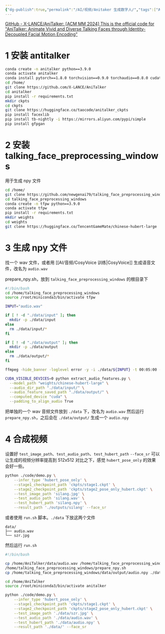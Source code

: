 ```yaml
---
{"dg-publish":true,"permalink":"/AI/视频/Anitaker 生成数字人/","tags":["AI","数字人"]}
---
```



[GitHub - X-LANCE/AniTalker: \[ACM MM 2024\] This is the official code for "AniTalker: Animate Vivid and Diverse Talking Faces through Identity-Decoupled Facial Motion Encoding"](https://github.com/X-LANCE/AniTalker)

# 1 安装 antitalker

``` bash
conda create -n anitalker python==3.9.0
conda activate anitalker
conda install pytorch==1.8.0 torchvision==0.9.0 torchaudio==0.8.0 cudatoolkit=11.1 -c pytorch -c conda-forge
cd /home/
git clone https://github.com/X-LANCE/AniTalker
cd anitalker
pip install -r requirements.txt
mkdir ckpts
cd ckpts
git clone https://huggingface.co/taocode/anitalker_ckpts
pip install facexlib
pip install tb-nightly -i https://mirrors.aliyun.com/pypi/simple
pip install gfpgan
```


# 2 安装 talking_face_preprocessing_windows
用于生成 npy 文件

```bash
cd /home/
git clone https://github.com/newgenai79/talking_face_preprocessing_windows
cd talking_face_preprocessing_windows
conda create -n tfpw python==3.9.0
conda activate tfpw
pip install -r requirements.txt
mkdir weights
cd weights
git clone https://huggingface.co/TencentGameMate/chinese-hubert-large
```

# 3 生成 npy 文件

找一个 wav 文件，或者用 [[AI/音频/CosyVoice 训练\|CosyVoice]] 生成语音文件，改名为 `audio.wav`

prepare_npy.sh，放到 `talking_face_preprocessing_windows` 的根目录下
``` bash
#!/bin/bash
cd /home/talking_face_preprocessing_windows
source /root/miniconda3/bin/activate tfpw

INPUT="audio.wav"

if [ ! -d "./data/input" ]; then
  mkdir -p ./data/input
else
  rm ./data/input/*
fi

if [ ! -d "./data/output" ]; then
  mkdir -p ./data/output
else
  rm ./data/output/*
fi

ffmpeg -hide_banner -loglevel error -y -i ./data/${INPUT} -t 00:05:00 -ar 16000 ./data/input/audio.wav

CUDA_VISIBLE_DEVICES=0 python extract_audio_features.py \
  --model_path "weights/chinese-hubert-large" \
  --audio_dir_path "./data/input/" \
  --audio_feature_saved_path "./data/output/" \
  --computed_device "cuda" \
  --padding_to_align_audio True
```

把单独的一个 wav 音频文件放到 `./data` 下，改名为 `audio.wav`
然后运行 `prepare_npy.sh`，之后会在 `./data/output/` 生成一个 `audio.npy`


# 4 合成视频

设置好 `test_image_path`、`test_audio_path`、`test_hubert_path`
`--face_sr` 可以让生成的视频分辨率提高到 512x512
对比之下，感觉 `hubert_pose_only` 的效果会好一些。


``` bash
python ./code/demo.py \
    --infer_type 'hubert_pose_only' \
    --stage1_checkpoint_path 'ckpts/stage1.ckpt' \
    --stage2_checkpoint_path 'ckpts/stage2_pose_only_hubert.ckpt' \
    --test_image_path 'silang.jpg' \
    --test_audio_path 'silang.wav' \
    --test_hubert_path 'silang.npy' \
    --result_path './outputs/silang' --face_sr
```


或者使用 `run.sh` 脚本。`./data` 下放这两个文件
``` text
data/
├── audio.wav
└── szr.jpg
```

然后运行 `run.sh`

``` bash
#!/bin/bash

cp /home/AniTalker/data/audio.wav /home/talking_face_preprocessing_windows/data/
/home/talking_face_preprocessing_windows/prepare_npy.sh
cp /home/talking_face_preprocessing_windows/data/output/audio.npy ./data

cd /home/AniTalker
source /root/miniconda3/bin/activate anitalker

python ./code/demo.py \
    --infer_type 'hubert_pose_only' \
    --stage1_checkpoint_path 'ckpts/stage1.ckpt' \
    --stage2_checkpoint_path 'ckpts/stage2_pose_only_hubert.ckpt' \
    --test_image_path './data/szr.jpg' \
    --test_audio_path './data/audio.wav' \
    --test_hubert_path './data/audio.npy' \
    --result_path './data/' --face_sr
```